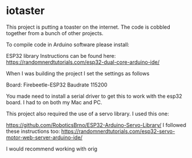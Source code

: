 # iotaster
This project is putting a toaster on the internet.  The code is cobbled together from a bunch of other projects.

To compile code in Arduino software please install:

ESP32 library
Instructions can be found here:
https://randomnerdtutorials.com/esp32-dual-core-arduino-ide/

When I was building the project I set the settings as follows

Board: Firebeetle-ESP32
Baudrate 115200

You made need to install a serial driver to get this to work with the esp32 board.  I had to on both my Mac and PC.

This project also required the use of a servo library.  I used this one:

https://github.com/RoboticsBrno/ESP32-Arduino-Servo-Library/
I followed these instructions too:
https://randomnerdtutorials.com/esp32-servo-motor-web-server-arduino-ide/

I would recommend working with orig 

                                 
